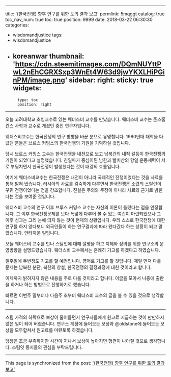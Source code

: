 
---
title: '(한국전쟁) 향후 연구를 위한 토의 결과 보고'
permlink: 5mqggt
catalog: true
toc_nav_num: true
toc: true
position: 9999
date: 2018-03-22 06:30:30
categories:
- wisdomandjustice
tags:
- wisdomandjustice
- koreanwar
thumbnail: 'https://cdn.steemitimages.com/DQmNUYttPwL2nEhCGRXSxp3WnEt4W63d9jwYKXLHiPGinPM/image.png'
sidebar:
    right:
        sticky: true
widgets:
    -
        type: toc
        position: right
---


오늘 고려대학교 초빙교수로 있는 웨더스비 교수를 만났습니다. 웨더스비 교수는 존스홉킨스 사학과 교수로 계셨던 중진 연구자입니다. 

웨더스비교수는 한국전쟁의 연구 방향을 바꾼 분으로 유명합니다. 1980년대 대학을 다녔던 분들은 브르스 커밍스의 한국전쟁의 기원을 기억하실 것입니다.

당시 브르스 커밍스 교수는 한국전쟁을 내전으로 보고 남북간의 내적 갈등이 한국전쟁의 기원이 되었다고 설명했습니다. 친일파가 중심이된 남한과 빨치산의 항일 운동세력이 서로 부딪치면서 한국전쟁이 발생했다는 것이 대강의 흐름입니다.

여기에 웨더스비교수는 한국전쟁은 내전이 아니라 국제적인 전쟁이었다는 것을 사료를 통해 밝혀 냈습니다. 러시아의 사료를 깊숙하게 다루면서 한국전쟁은 소련의 스탈린이 꾸민 전쟁이었다는 점을 강조합니다. 
진실은 주의와 주장이 아니라 사료와 근거로 밝힌다는 것을 보여준 것입니다.

웨더스비 교수의 연구 이후 브루스 커밍스 교수는 자신의 이론이 틀렸다는 점을 인정합니다. 
그 이후 한국전쟁문제를 보다 폭넓게 다루어 볼 수 있는 여건이 마련되었으나 그 이후 성과는 그리 눈에 띄지 않는 것이 현재의 상황입니다. 우리 스스로 한국전쟁에 대한 연구를 하지 않다보니 외국인들이 하는 연구결과에 따라 왔다갔다 하는 상황이 되고 말았습니다. 안타까운 일입니다. 

오늘 웨더스비 교수를 만나 스팀잇에 대해 설명을 하고 지혜와 정의를 위한 연구소의 운영방향을 설명드렸습니다. 웨더스비 교수께서는 흔쾌히 기고를 하겠다고 하였습니다. 

일주일에 두번정도 기고를 할 예정입니다. 영어로 기고를 할 것입니다. 제일 먼저 다룰 문제는 남북한 분단, 북한의 창설, 한국전쟁의 결정과정에 대한 것이라고 합니다. 

이제까지 밝혀지지 않은 내용을 주로 다룰 것이라고 합니다. 이글을 모아서 나중에 출판을 하거나 하는 방법으로 진행하기로 했습니다.

빠르면 이번주 말부터나 다음주 초부터 웨더스비 교수의 글을 볼 수 있을 것으로 생각합니다. 

---

스팀 가격의 하락으로 보상이 줄어들면서 연구자들에게 원고료 지급하는 것이 만만하지 않은 일이 되어 버렸습니다. 연구소 계정에 들어오는 보상과 @oldstone에 들어오는 보상을 모두합쳐서 원고료를 마련토록 하겠습니다.

당장은 조금 부족하지만 시간이 지나서 보상이 높아지면 형편이 나아질 것으로 생각합니다. 스팀잇 동지들의 관심을 부탁드립니다.

- - -

This page is synchronized from the post: ['(한국전쟁) 향후 연구를 위한 토의 결과 보고'](https://steemit.com/@wisdomandjustice/5mqggt)
